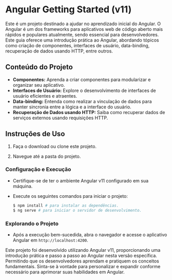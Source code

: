 # Angular Getting Started (v11)

Este é um projeto destinado a ajudar no aprendizado inicial do Angular. O Angular é um dos frameworks para aplicativos web de código aberto mais rápidos e populares atualmente, sendo essencial para desenvolvedores. Este guia oferece uma introdução prática ao Angular, abordando tópicos como criação de componentes, interfaces de usuário, data-binding, recuperação de dados usando HTTP, entre outros.

## Conteúdo do Projeto

- **Componentes:** Aprenda a criar componentes para modularizar e organizar seu aplicativo.
- **Interfaces de Usuário:** Explore o desenvolvimento de interfaces de usuário eficientes e atraentes.
- **Data-binding:** Entenda como realizar a vinculação de dados para manter sincronia entre a lógica e a interface do usuário.
- **Recuperação de Dados usando HTTP:** Saiba como recuperar dados de serviços externos usando requisições HTTP.

## Instruções de Uso

1. Faça o download ou clone este projeto.

2. Navegue até a pasta do projeto.

### Configuração e Execução

- Certifique-se de ter o ambiente Angular v11 configurado em sua máquina.

- Execute os seguintes comandos para iniciar o projeto:

    ```bash
    $ npm install # para instalar as dependências.
    $ ng serve # para iniciar o servidor de desenvolvimento.
    ```

### Explorando o Projeto

- Após a execução bem-sucedida, abra o navegador e acesse o aplicativo Angular em `http://localhost:4200`.

Este projeto foi desenvolvido utilizando Angular v11, proporcionando uma introdução prática e passo a passo ao Angular nesta versão específica. Permitindo que os desenvolvedores aprendam e pratiquem os conceitos fundamentais. Sinta-se à vontade para personalizar e expandir conforme necessário para aprimorar suas habilidades em Angular.

